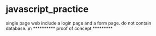 # javascript_practice
single page web include a login page and a form page. do not contain database. \n
********** proof of concept *********
